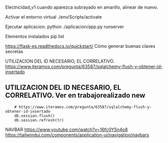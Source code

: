 Electricidad_v1
cuando aparezca subrayado en amarillo, alinear de nuevo.

Activar el entorno virtual
./env/Scripts/activate

Ejecutar aplicacion.
 python ./aplicacion/app.py runserver

Elementos instalados
 pip list

https://flask-es.readthedocs.io/quickstart/
Cómo generar buenas claves secretas

UTILIZACION DEL ID NECESARIO, EL CORRELATIVO.
https://www.iteramos.com/pregunta/63587/sqlalchemy-flush-y-obtener-id-insertado

  ## UTILIZACION DEL ID NECESARIO, EL CORRELATIVO. Ver en trabajorealizado new
        # https://www.iteramos.com/pregunta/63587/sqlalchemy-flush-y-obtener-id-insertado
        db.session.flush()
        db.session.refresh(tr)


NAVBAR
https://www.youtube.com/watch?v=16fc0YSn4o8
https://tailwindui.com/components/application-ui/navigation/navbars
